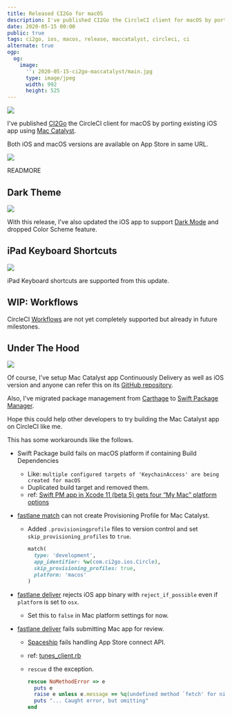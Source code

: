 ```yaml
---
title: Released CI2Go for macOS
description: I've published CI2Go the CircleCI client for macOS by porting existing iOS app using Mac Catalyst.
date: 2020-05-15 00:00
public: true
tags: ci2go, ios, macos, release, maccatalyst, circleci, ci
alternate: true
ogp:
  og:
    image:
      '': 2020-05-15-ci2go-maccatalyst/main.jpg
      type: image/jpeg
      width: 992
      height: 525
---
```


![](2020-05-15-ci2go-maccatalyst/main.jpg)

I've published [CI2Go] the CircleCI client for macOS by porting existing iOS app using [Mac Catalyst].

Both iOS and macOS versions are available on App Store in same URL.

[![](images/appstore.svg)][AppStore]

READMORE

## Dark Theme

![](2020-05-15-ci2go-maccatalyst/dark-and-light.jpg)

With this release, I've also updated the iOS app to support [Dark Mode] and dropped Color Scheme feature.

## iPad Keyboard Shortcuts

![](2020-05-15-ci2go-maccatalyst/shortcuts.png)

iPad Keyboard shortcuts are supported from this update.

## WIP: Workflows

CircleCI [Workflows] are not yet completely supported but already in future milestones.

## Under The Hood

![](2020-05-15-ci2go-maccatalyst/workflow.png)

Of course, I've setup Mac Catalyst app Continuously Delivery as well as iOS version and anyone can refer this on its [GitHub repository].

Also, I've migrated package management from [Carthage] to [Swift Package Manager].

Hope this could help other developers to try building the Mac Catalyst app on CircleCI like me.

This has some workarounds like the follows.

- Swift Package build fails on macOS platform if containing Build Dependencies
    - Like: `multiple configured targets of 'KeychainAccess' are being created for macOS`
    - Duplicated build target and removed them.
    - ref: [Swift PM app in Xcode 11 (beta 5) gets four “My Mac” platform options]
- [fastlane match] can not create Provisioning Profile for Mac Catalyst.
    - Added `.provisioningprofile` files to version control and set `skip_provisioning_profiles` to `true`.

        ```rb
        match(
          type: 'development',
          app_identifier: %w(com.ci2go.ios.Circle),
          skip_provisioning_profiles: true,
          platform: 'macos'
        )
        ```

- [fastlane deliver] rejects iOS app binary with `reject_if_possible` even if `platform` is set to `osx`.
    - Set this to `false` in Mac platform settings for now.
- [fastlane deliver] fails submitting Mac app for review.
    - [Spaceship] fails handling App Store connect API.
    - ref: [tunes_client.rb]
    - `rescue` d the exception.

        ```rb
        rescue NoMethodError => e
          puts e
          raise e unless e.message == %q(undefined method `fetch' for nil:NilClass)
          puts "... Caught error, but omitting"
        end
        ```

[CI2Go]: https://ci2go.app
[Mac Catalyst]: https://developer.apple.com/mac-catalyst/
[Dark Mode]: https://developer.apple.com/design/human-interface-guidelines/ios/visual-design/dark-mode/
[Workflows]: https://circleci.com/docs/2.0/workflows/
[AppStore]: https://itunes.apple.com/app/id940028427?mt=8
[GitHub repository]: https://github.com/ngs/ci2go
[Swift Package Manager]:https://swift.org/package-manager/
[Carthage]: https://github.com/Carthage/Carthage
[fastlane match]: https://docs.fastlane.tools/actions/match/
[fastlane deliver]: https://docs.fastlane.tools/actions/deliver/
[Swift PM app in Xcode 11 (beta 5) gets four “My Mac” platform options]: https://forums.swift.org/t/swift-pm-app-in-xcode-11-beta-5-gets-four-my-mac-platform-options/27521
[tunes_client.rb]: https://github.com/fastlane/fastlane/blob/feb8cc09c9976f7f460203cf9486fd28d31f6955/spaceship/lib/spaceship/tunes/tunes_client.rb#L1138
[Spaceship]: https://github.com/fastlane/fastlane/tree/master/spaceship
